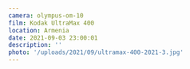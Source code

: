 ```yaml
---
camera: olympus-om-10
film: Kodak UltraMax 400
location: Armenia
date: 2021-09-03 23:00:01
description: ''
photo: '/uploads/2021/09/ultramax-400-2021-3.jpg'
---
```

